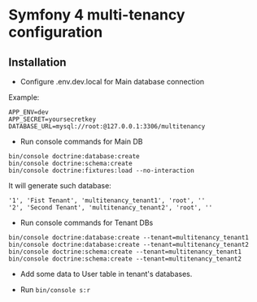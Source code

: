 # Symfony 4 multi-tenancy configuration #

## Installation ##
* Configure .env.dev.local for Main database connection

Example:

```
APP_ENV=dev
APP_SECRET=yoursecretkey
DATABASE_URL=mysql://root:@127.0.0.1:3306/multitenancy
```
* Run console commands for Main DB

```
bin/console doctrine:database:create
bin/console doctrine:schema:create
bin/console doctrine:fixtures:load --no-interaction
```

It will generate such database:

```
'1', 'Fist Tenant', 'multitenancy_tenant1', 'root', ''
'2', 'Second Tenant', 'multitenancy_tenant2', 'root', ''
```

* Run console commands for Tenant DBs

```
bin/console doctrine:database:create --tenant=multitenancy_tenant1
bin/console doctrine:database:create --tenant=multitenancy_tenant2
bin/console doctrine:schema:create --tenant=multitenancy_tenant1
bin/console doctrine:schema:create --tenant=multitenancy_tenant2
```

* Add some data to User table in tenant's databases.

* Run ```bin/console s:r```
